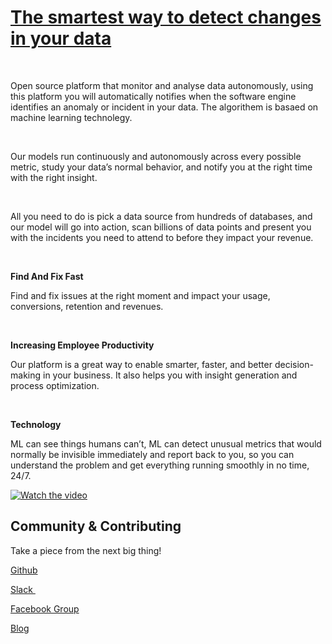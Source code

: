 <!-- #######  YAY, I AM THE SOURCE EDITOR! #########-->
<h1 class="font_3"><a href="https://www.analytics-model.com/"><span class="color_11">The smartest way to detect&nbsp;changes in your data</span></a></h1>
<p>&nbsp;</p>


Open source platform that monitor and analyse data autonomously, using this platform you will automatically notifies when the software engine identifies an anomaly or incident in your data. The algorithem is basaed on machine learning technolegy. 

<p>&nbsp;</p>
Our models run continuously and autonomously across every possible metric, study your data’s normal
behavior, and notify you at the right time with the right insight.

<p>&nbsp;</p>
All you need to do is pick a data source from hundreds of databases, and our model will go into action, scan billions of data points and present you with the incidents you need to attend to before they impact your revenue.


<p>&nbsp;</p>
<p><strong>Find And Fix Fast</strong></p>
Find and fix issues at the right moment and impact your usage, conversions,
retention and revenues.
<p>&nbsp;</p>
<p><strong>Increasing Employee Productivity</strong></p>
Our platform is a great way to enable smarter, faster, and better decision-making in your business. It also helps you with insight generation and process optimization.
<p>&nbsp;</p>
<p><strong>Technology</strong></p>
ML can see things humans can’t, ML can detect unusual metrics that would normally be invisible immediately and report back to you, so you can understand the problem and get everything running smoothly in no time, 24/7. 

[![Watch the video](https://img.youtube.com/vi/u10oa1AA35k/mqdefault.jpg)](https://www.youtube.com/watch?v=u10oa1AA35k)

<h2 dir="auto">Community &amp; Contributing</h2>
<p>Take a piece from the next big thing!</p>
<p><a title="Github" href="https://github.com/analytics-model/Analytics-model">Github</a>&nbsp;</p>
<p><a href="https://join.slack.com/t/analytics-model/shared_invite/zt-1crz0ctq9-c3N3IT134h9SI0MDFCsvsA">Slack&nbsp;</a></p>
<p><a href="https://www.facebook.com/groups/1733475623667253">Facebook Group</a></p>
<p><a href="https://www.analytics-model.com/blog">Blog</a></p>

<!--
**analytics-model/Analytics-model** is a ✨ _special_ ✨ repository because its `README.md` (this file) appears on your GitHub profile.

Here are some ideas to get you started:

- 🔭 I’m currently working on ...
- 🌱 I’m currently learning ...
- 👯 I’m looking to collaborate on ...
- 🤔 I’m looking for help with ...
- 💬 Ask me about ...
- 📫 How to reach me: ...
- 😄 Pronouns: ...
- ⚡ Fun fact: ...
-->
